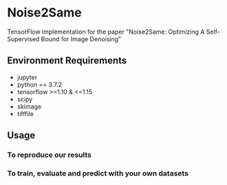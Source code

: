 # Noise2Same
TensorFlow implementation for the paper "Noise2Same: Optimizing A Self-Supervised Bound for Image Denoising"

## Environment Requirements
- jupyter
- python == 3.7.2
- tensorflow >=1.10 & <=1.15
- scipy
- skimage
- tifffile

## Usage

### To reproduce our results

### To train, evaluate and predict with your own datasets
